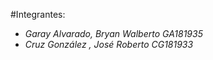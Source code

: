 #Integrantes:
 - *Garay Alvarado, Bryan Walberto  GA181935*
 - *Cruz González , José Roberto    CG181933*
